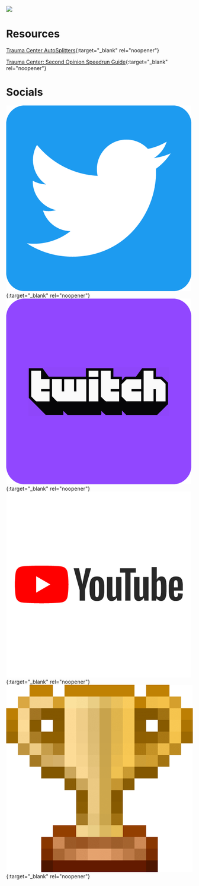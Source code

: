 ![](logo.png) <br>

# Resources

[Trauma Center AutoSplitters](https://leokeidran.github.io/tc-autosplitters){:target="_blank" rel="noopener"}

[Trauma Center: Second Opinion Speedrun Guide](https://leokeidran.github.io/tcso/){:target="_blank" rel="noopener"}

# Socials

[![Twitter](./img/twitter-rounded.png)](https://twitter.com/leokeidran){:target="_blank" rel="noopener"}
[![Twitch](./img/twitch-rounded.png)](https://twitch.tv/leokeidran){:target="_blank" rel="noopener"}
[![YouTube](./img/youtube-rounded.png)](https://youtube.com/leokeidran){:target="_blank" rel="noopener"}
[![Speedrun Profile](./img/src-rounded.png)](https://speedrun.com/user/leokeidran){:target="_blank" rel="noopener"}
